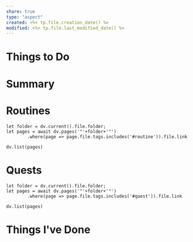 ```yaml
---
share: true
type: "aspect"
created: <%+ tp.file.creation_date() %> 
modified: <%+ tp.file.last_modified_date() %>
---
```


# Things to Do

# Summary

# Routines
```dataviewjs
let folder = dv.current().file.folder;
let pages = await dv.pages('"'+folder+'"')
		.where(page => page.file.tags.includes('#routine')).file.link

dv.list(pages)
```
# Quests
```dataviewjs
let folder = dv.current().file.folder;
let pages = await dv.pages('"'+folder+'"')
		.where(page => page.file.tags.includes('#quest')).file.link

dv.list(pages)
```
# Things I've Done